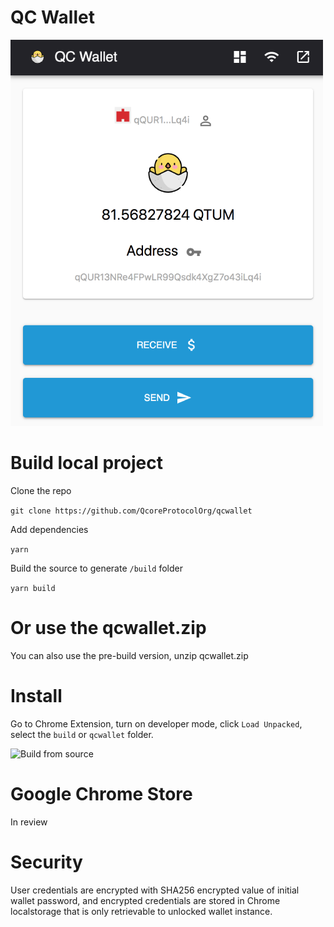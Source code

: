 # QC Wallet


![Wallet](https://github.com/QcoreProtocolOrg/qcwallet/blob/master/assets/walletdashboard.png "Chrom Extension")


# Build local project

Clone the repo

```git clone https://github.com/QcoreProtocolOrg/qcwallet```

Add dependencies

```yarn```

Build the source to generate `/build` folder

```yarn build```

# Or use the qcwallet.zip

You can also use the pre-build version, unzip qcwallet.zip

# Install

Go to Chrome Extension, turn on developer mode, click `Load Unpacked`, select the `build` or `qcwallet` folder.


![Build from source](https://github.com/QcoreProtocolOrg/qcwallet/blob/master/assets/chromeextension.png "Chrom Extension")

# Google Chrome Store

In review


# Security

User credentials are encrypted with SHA256 encrypted value of initial wallet password, and encrypted credentials are stored in Chrome localstorage that is only retrievable to unlocked wallet instance.
